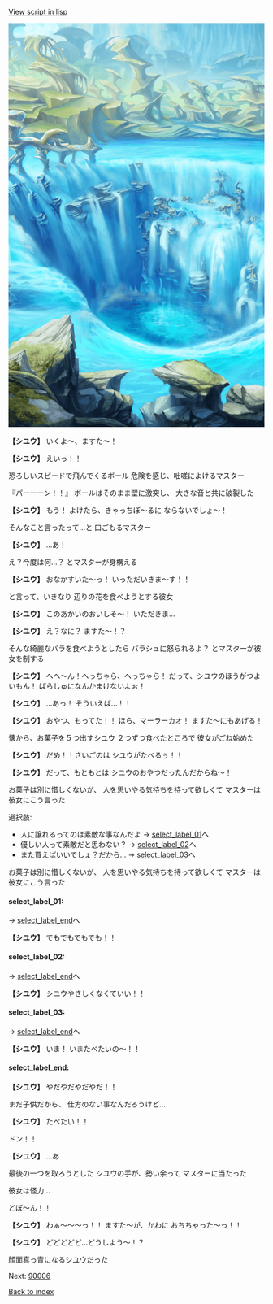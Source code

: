 [View script in lisp](../scripts/20191102.txt)

![valley.png](../images/backgrounds/valley.png)

**【シユウ】**
いくよ～、ますた～！

**【シユウ】**
えいっ！！

恐ろしいスピードで飛んでくるボール
危険を感じ、咄嗟によけるマスター

『パーーーン！！』
ボールはそのまま壁に激突し、
大きな音と共に破裂した

**【シユウ】**
もう！
よけたら、きゃっちぼ～るに
ならないでしょ～！

そんなこと言ったって…と
口ごもるマスター

**【シユウ】**
…あ！

え？今度は何…？
とマスターが身構える

**【シユウ】**
おなかすいた～っ！
いっただいきま～す！！

と言って、いきなり
辺りの花を食べようとする彼女

**【シユウ】**
このあかいのおいしそ～！
いただきま…

**【シユウ】**
え？なに？
ますた～！？

そんな綺麗なバラを食べようとしたら
パラシュに怒られるよ？
とマスターが彼女を制する

**【シユウ】**
へへ～ん！へっちゃら、へっちゃら！
だって、シユウのほうがつよいもん！
ぱらしゅになんかまけないよぉ！

**【シユウ】**
…あっ！
そういえば…！！

**【シユウ】**
おやつ、もってた！！
ほら、マーラーカオ！
ますた～にもあげる！

懐から、お菓子を５つ出すシユウ
２つずつ食べたところで
彼女がごね始めた

**【シユウ】**
だめ！！さいごのは
シユウがたべるぅ！！

**【シユウ】**
だって、もともとは
シユウのおやつだったんだからね～！

お菓子は別に惜しくないが、
人を思いやる気持ちを持って欲しくて
マスターは彼女にこう言った

選択肢:
- 人に譲れるってのは素敵な事なんだよ → [select_label_01](#select_label_01)へ
- 優しい人って素敵だと思わない？ → [select_label_02](#select_label_02)へ
- また買えばいいでしょ？だから… → [select_label_03](#select_label_03)へ

お菓子は別に惜しくないが、
人を思いやる気持ちを持って欲しくて
マスターは彼女にこう言った

#### select_label_01:
 → [select_label_end](#select_label_end)へ

**【シユウ】**
でもでもでもでも！！

#### select_label_02:
 → [select_label_end](#select_label_end)へ

**【シユウ】**
シユウやさしくなくていい！！

#### select_label_03:
 → [select_label_end](#select_label_end)へ

**【シユウ】**
いま！
いまたべたいの～！！

#### select_label_end:

**【シユウ】**
やだやだやだやだ！！

まだ子供だから、
仕方のない事なんだろうけど…

**【シユウ】**
たべたい！！

ドン！！

**【シユウ】**
…あ

最後の一つを取ろうとした
シユウの手が、勢い余って
マスターに当たった

彼女は怪力…

どぼ～ん！！

**【シユウ】**
わぁ～～～っ！！
ますた～が、かわに
おちちゃった～っ！！

**【シユウ】**
どどどどど…どうしよう～！？

顔面真っ青になるシユウだった

Next: [90006](90006.md)

[Back to index](index.md)
